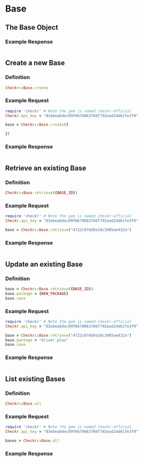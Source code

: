 # Base

## The Base Object

### Example Response

```ruby

```



## Create a new Base

### Definition

```ruby
Checkr::Base.create
```

### Example Request

```ruby
require 'checkr' # Note the gem is named checkr-official
Checkr.api_key = "83ebeabdec09f6670863766f792ead24d61fe3f9"

base = Checkr::Base.create({

})
```

### Example Response

```ruby

```



## Retrieve an existing Base

### Definition

```ruby
Checkr::Base.retrieve({BASE_ID})
```

### Example Request

```ruby
require 'checkr' # Note the gem is named checkr-official
Checkr.api_key = "83ebeabdec09f6670863766f792ead24d61fe3f9"

base = Checkr::Base.retrieve("4722c07dd9a10c3985ae432a")
```

### Example Response

```ruby

```

## Update an existing Base

### Definition

```ruby
base = Checkr::Base.retrieve({BASE_ID})
base.package = {NEW_PACKAGE}
base.save
```

### Example Request

```ruby
require 'checkr' # Note the gem is named checkr-official
Checkr.api_key = "83ebeabdec09f6670863766f792ead24d61fe3f9"

base = Checkr::Base.retrieve("4722c07dd9a10c3985ae432a")
base.package = "driver_plus"
base.save
```

### Example Response

```ruby

```



## List existing Bases

### Definition

```ruby
Checkr::Base.all
```

### Example Request

```ruby
require 'checkr' # Note the gem is named checkr-official
Checkr.api_key = "83ebeabdec09f6670863766f792ead24d61fe3f9"

bases = Checkr::Base.all
```

### Example Response

```ruby

```
